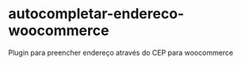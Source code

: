# autocompletar-endereco-woocommerce
Plugin para preencher endereço através do CEP para woocommerce 
